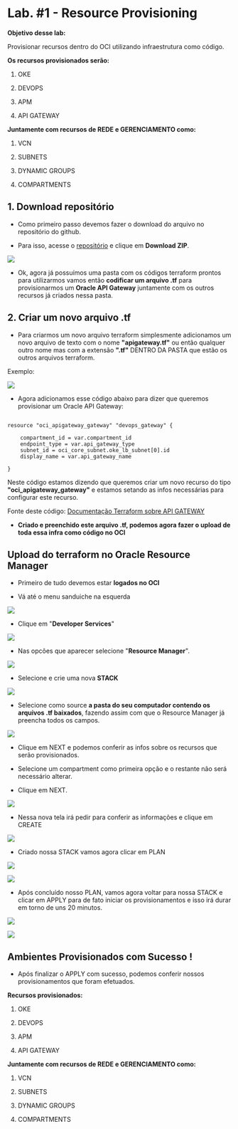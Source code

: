 # Lab. #1 - Resource Provisioning  

**Objetivo desse lab:**

Provisionar recursos dentro do OCI utilizando infraestrutura como código.

**Os recursos provisionados serão:**

1. OKE

2. DEVOPS

3. APM

4. API GATEWAY

**Juntamente com recursos de REDE e GERENCIAMENTO como:**

1. VCN

2. SUBNETS

3. DYNAMIC GROUPS

4. COMPARTMENTS

  

## 1. Download repositório

  

 - Como primeiro passo devemos fazer o download do arquivo no repositório do github.

 - Para isso, acesse o [repositório](https://github.com/CeInnovationTeam/terraform-dev-linuxtips) e clique em **Download ZIP**.
  

![](./images/IMG01.PNG)

  

 - Ok, agora já possuímos uma pasta com os códigos terraform prontos
   para utilizarmos vamos então **codificar um arquivo .tf** para
   provisionarmos um **Oracle API Gateway** juntamente com os outros
   recursos já criados nessa pasta.

  

## 2. Criar um novo arquivo .tf

  

 - Para criarmos um novo arquivo terraform simplesmente adicionamos um
   novo arquivo de texto com o nome **"apigateway.tf"** ou então
   qualquer outro nome mas com a extensão **".tf"** DENTRO DA PASTA que estão os outros arquivos terraform.

  

Exemplo:

  

![](./images/printnewarch.PNG)

  

 - Agora adicionamos esse código abaixo para dizer que queremos
   provisionar um Oracle API Gateway:

```

resource "oci_apigateway_gateway" "devops_gateway" {

	compartment_id = var.compartment_id
	endpoint_type = var.api_gateway_type
	subnet_id = oci_core_subnet.oke_lb_subnet[0].id
	display_name = var.api_gateway_name

}

```

Neste código estamos dizendo que queremos criar um novo recurso do tipo **"oci_apigateway_gateway"** e estamos setando as infos necessárias para configurar este recurso.

  

Fonte deste código: [Documentação Terraform sobre API GATEWAY](https://registry.terraform.io/providers/hashicorp/oci/latest/docs/resources/apigateway_gateway)

  

 - **Criado e preenchido este arquivo .tf, podemos agora fazer o upload de toda essa infra como código no OCI**

  

## Upload do terraform no Oracle Resource Manager

  

- Primeiro de tudo devemos estar **logados no OCI**

- Vá até o menu sanduiche na esquerda

  

![](./images/printsand.PNG)


- Clique em "**Developer Services**"

  

![](./images/printdevserv.PNG)


- Nas opcões que aparecer selecione "**Resource Manager**".

  

![](./images/printorm.PNG)


- Selecione e crie uma nova **STACK**

  

![](./images/printstack.PNG)

- Selecione como source **a pasta do seu computador contendo os arquivos .tf baixados**, fazendo assim com que o Resource Manager já preencha todos os campos.

  

![](./images/printcstack.PNG)

- Clique em NEXT e podemos conferir as infos sobre os recursos que serão provisionados.

- Selecione um compartment como primeira opção e o restante não será necessário alterar.

- Clique em NEXT.

  

![](./images/printstackcomp.PNG)


- Nessa nova tela irá pedir para conferir as informações e clique em CREATE

  

![](./images/printstackcreate.PNG)


- Criado nossa STACK vamos agora clicar em PLAN

  

![](./images/printplan.PNG)

  

![](./images/printplan2.PNG)


- Após concluído nosso PLAN, vamos agora voltar para nossa STACK e clicar em APPLY para de fato iniciar os provisionamentos e isso irá durar em torno de uns 20 minutos.

  

![](./images/printapply.PNG)

  

![](./images/printapply2.PNG)

  

## Ambientes Provisionados com Sucesso !

  

 - Após finalizar o APPLY com sucesso, podemos conferir nossos
   provisionamentos que foram efetuados.

  

**Recursos provisionados:**

  

1. OKE

2. DEVOPS

3. APM

4. API GATEWAY

**Juntamente com recursos de REDE e GERENCIAMENTO como:**

1. VCN

2. SUBNETS

3. DYNAMIC GROUPS

4. COMPARTMENTS